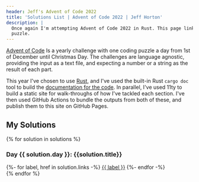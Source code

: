 ```yaml
---
header: Jeff's Advent of Code 2022
title: 'Solutions List | Advent of Code 2022 | Jeff Horton'
description: |
  Once again I'm attempting Advent of Code 2022 in Rust. This page links to my solutions and write-ups for each day's 
  puzzle.
---
```

[Advent of Code](https://adventofcode.com/2022) Is a yearly challenge with one coding puzzle a day from 1st of December
until Christmas Day. The challenges are language agnostic, providing the input as a text file, and expecting a number or
a string as the result of each part.

This year I've chosen to use [Rust](https://www.rust-lang.org/), and I've used the built-in Rust `cargo doc` tool to 
build the [documentation for the code](./advent_of_code_2022/). In parallel, I've used 11ty to build a static site for 
walk-throughs of how I've tackled each section. I've then used GitHub Actions to bundle the outputs from both of these, 
and publish them to this site on GitHub Pages.

## My Solutions

<div class="solutions-list">
{% for solution in solutions %}
  <section class="solution" aria-labelledby="{{ solution.title | slugify }}">
    <h3 class="solution-title" id="{{ solution.title | slugify }}">
      Day {{ solution.day }}: {{solution.title}}
    </h3>
    <div class="solution-links">
      {%- for label, href in solution.links -%}
        <a href="{{ href | url }}" class="solution-link">{{ label }}</a>
      {%- endfor -%}
    </div>
  </section>
{% endfor %}
</div>
